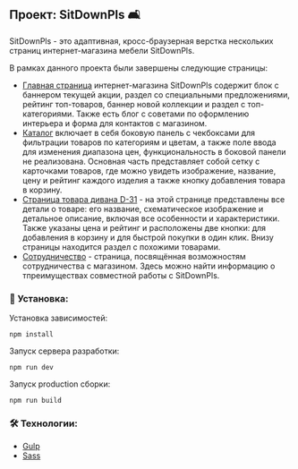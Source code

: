 ## Проект: SitDownPls 🛋️
SitDownPls - это адаптивная, кросс-браузерная верстка нескольких страниц интернет-магазина мебели SitDownPls. 

В рамках данного проекта были завершены следующие страницы:
- [Главная страница](https://nomadcharm.github.io/sit-down-please/) интернет-магазина SitDownPls содержит блок с баннером текущей акции, раздел со специальными предложениями, рейтинг топ-товаров, баннер новой коллекции и раздел с топ-категориями. Также есть блог с советами по оформлению интерьера и форма для контактов с магазином.
- [Каталог](https://nomadcharm.github.io/sit-down-please/catalog.html) включает в себя боковую панель с чекбоксами для фильтрации товаров по категориям и цветам, а также поле ввода для изменения диапазона цен, функциональность в боковой панели не реализована. Основная часть представляет собой сетку с карточками товаров, где можно увидеть изображение, название, цену и рейтинг каждого изделия а также кнопку добавления товара в корзину.
- [Страница товара дивана D-31](https://nomadcharm.github.io/sit-down-please/product-d31.html) - на этой странице представлены все детали о товаре: его название, схематическое изображение и детальное описание, включая все особенности и характеристики. Также указаны цена и рейтинг и расположены две кнопки: для добавления в корзину и для быстрой покупки в один клик. Внизу страницы находится раздел с похожими товарами.
- [Сотрудничество](https://nomadcharm.github.io/sit-down-please/partnership.html) - страница, посвящённая возможностям сотрудничества с магазином. Здесь можно найти информацию о тпреимуществах совместной работы с SitDownPls.
### 🚀 Установка:

Установка зависимостей:
```
npm install
```
Запуск сервера разработки:
```
npm run dev
```
Запуск production сборки:
```
npm run build
```

### 🛠️ Технологии:
- [Gulp](https://gulpjs.com/)
- [Sass](https://sass-lang.com/)
